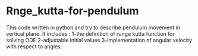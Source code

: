 # Rnge_kutta-for-pendulum
This code written in python and try to describe pendulum movement in vertical plane. 
It includes :
1-the definition of runge kutta function for solving ODE
2-adjustable initial values
3-implementation of angular velocity with respect to angles.

